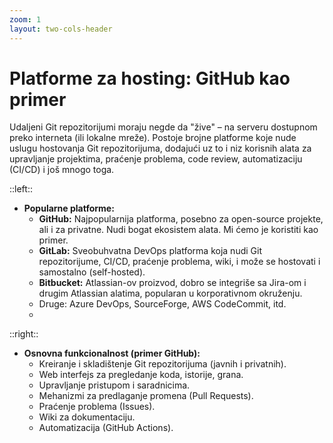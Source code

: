 ```yaml
---
zoom: 1
layout: two-cols-header
---
```


# Platforme za hosting: GitHub kao primer

<v-click>

Udaljeni Git repozitorijumi moraju negde da "žive" – na serveru dostupnom preko interneta (ili lokalne mreže). 
Postoje brojne platforme koje nude uslugu hostovanja Git repozitorijuma, dodajući uz to i niz korisnih alata za upravljanje 
projektima, praćenje problema, code review, automatizaciju (CI/CD) i još mnogo toga.

</v-click>

::left::

<v-clicks>

- **Popularne platforme:**
  - **GitHub:** Najpopularnija platforma, posebno za open-source projekte, ali i za privatne. Nudi bogat ekosistem alata. Mi ćemo je koristiti kao primer.
  - **GitLab:** Sveobuhvatna DevOps platforma koja nudi Git repozitorijume, CI/CD, praćenje problema, wiki, i može se hostovati i samostalno (self-hosted).
  - **Bitbucket:** Atlassian-ov proizvod, dobro se integriše sa Jira-om i drugim Atlassian alatima, popularan u korporativnom okruženju.
  - Druge: Azure DevOps, SourceForge, AWS CodeCommit, itd.
  - 
</v-clicks>

::right::

<v-clicks>

- **Osnovna funkcionalnost (primer GitHub):**
  - Kreiranje i skladištenje Git repozitorijuma (javnih i privatnih).
  - Web interfejs za pregledanje koda, istorije, grana.
  - Upravljanje pristupom i saradnicima.
  - Mehanizmi za predlaganje promena (Pull Requests).
  - Praćenje problema (Issues).
  - Wiki za dokumentaciju.
  - Automatizacija (GitHub Actions).
   
</v-clicks>
